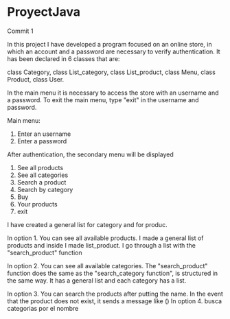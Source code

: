 # ProyectJava
Commit 1


In this project I have developed a program focused on an online store, in which an account and a password are necessary to verify authentication.
It has been declared in 6 classes that are:

class Category, 
class List_category, 
class List_product, 
class Menu, 
class Product, 
class User.


In the main menu it is necessary to access the store with an username and a password.
To exit the main menu, type "exit" in the username and password.

Main menu:

1. Enter an username
2. Enter a password


After authentication, the secondary menu will be displayed

1. See all products
2. See all categories
3. Search a product
4. Search by category
5. Buy
6. Your products
0. exit

I have created a general list for category and for produc.


In option 1. You can see all available products. 
I made a general list of products and inside I made list_product. 
I go through a list with  the "search_product" function

In option 2. You can see all available categories.
The "search_product" function does the same as the "search_category function", is structured in the same way.
It has a general list and each category has a list.

In option 3. You can search the products after putting the name. 
In the event that the product does not exist, it sends a message like ()
In option 4. busca categorias por el nombre 


